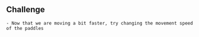 ## Challenge

    - Now that we are moving a bit faster, try changing the movement speed of the paddles
